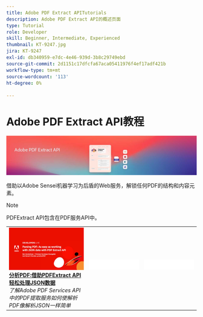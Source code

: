 ```yaml
---
title: Adobe PDF Extract APITutorials
description: Adobe PDF Extract API的概述页面
type: Tutorial
role: Developer
skill: Beginner, Intermediate, Experienced
thumbnail: KT-9247.jpg
jira: KT-9247
exl-id: db340959-e7dc-4e46-939d-3b8c29749ebd
source-git-commit: 2d1151c17dfcfa67aca05411976f4ef17adf421b
workflow-type: tm+mt
source-wordcount: '113'
ht-degree: 0%

---
```


# Adobe PDF Extract API教程

![PDF嵌入API横幅](../assets/pdfextracthero.jpg)

借助以Adobe Sensei机器学习为后盾的Web服务，解锁任何PDF的结构和内容元素。

>[!NOTE]
>
>PDFExtract API包含在PDF服务API中。

<table style="table-layout:fixed">
<tr>
 <td>
   <a href="https://experienceleague.adobe.com/docs/adobe-developers-live-events/events/2021/oct2021/parsing-pdf.html">
      <img alt="分析PDF:借助PDFExtract API轻松处理JSON数据" src="assets/ParsingPDF_1280.png" />
   </a>
    <div>
   <a href="https://experienceleague.adobe.com/docs/adobe-developers-live-events/events/2021/oct2021/parsing-pdf.html"><strong>分析PDF:借助PDFExtract API轻松处理JSON数据</strong></a>
    </div>
    <em>了解Adobe PDF Services API中的PDF提取服务如何使解析PDF像解析JSON一样简单</em>
    <br>
  </td>
  <td>
    <img alt="间隔条" src="../assets/WhiteBanner_Placeholder.png" />
    <div>
    <br>
  </td>
  <td>
    <img alt="间隔条" src="../assets/WhiteBanner_Placeholder.png" />
    <div>
    <br>
  </td>
</tr>
</table>
